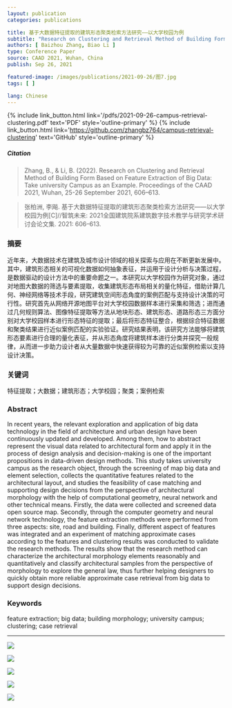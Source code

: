 ```yaml
---
layout: publication
categories: publications

title: 基于大数据特征提取的建筑形态聚类检索方法研究——以大学校园为例
subtitle: "Research on Clustering and Retrieval Method of Building Form Based on Feature Extraction of Big Data: Take university Campus as an Example"
authors: [ Baizhou Zhang, Biao Li ]
type: Conference Paper
source: CAAD 2021, Wuhan, China
publish: Sep 26, 2021

featured-image: /images/publications/2021-09-26/图7.jpg
tags: [ ]

lang: Chinese
---
```


{% include link_button.html link='/pdfs/2021-09-26-campus-retrieval-clustering.pdf' text='PDF' style='outline-primary' %}
{% include link_button.html link='https://github.com/zhangbz764/campus-retrieval-clustering' text='GitHub' style='outline-primary' %}

##### Citation
> Zhang, B., &  Li, B. (2022). Research on Clustering and Retrieval Method of Building Form Based on Feature Extraction of Big Data: Take university Campus as an Example. Proceedings of the CAAD 2021, Wuhan, 25-26 September 2021, 606–613.

> 张柏洲, 李飚. 基于大数据特征提取的建筑形态聚类检索方法研究——以大学校园为例[C]//智筑未来: 2021全国建筑院系建筑数字技术教学与研究学术研讨会论文集. 2021: 606–613.


### 摘要

近年来，大数据技术在建筑及城市设计领域的相关探索与应用在不断更新发展中。其中，建筑形态相关的可视化数据如何抽象表征，并运用于设计分析与决策过程，是数据驱动的设计方法中的重要命题之一。本研究以大学校园作为研究对象，通过对地图大数据的筛选与要素提取，收集建筑形态布局相关的量化特征，借助计算几何、神经网络等技术手段，研究建筑空间形态角度的案例匹配与支持设计决策的可行性。研究首先从网络开源地图平台对大学校园数据样本进行采集和筛选；进而通过几何规则算法、图像特征提取等方法从地块形态、建筑形态、道路形态三方面分别对大学校园样本进行形态特征的提取；最后将形态特征整合，根据综合特征数据和聚类结果进行近似案例匹配的实验验证。研究结果表明，该研究方法能够将建筑形态要素进行合理的量化表征，并从形态角度将建筑样本进行分类并探究一般规律，从而进一步助力设计者从大量数据中快速获得较为可靠的近似案例检索以支持设计决策。

### 关键词

特征提取；大数据；建筑形态；大学校园；聚类；案例检索

### Abstract

In recent years, the relevant exploration and application of big data technology in the field of architecture and urban
design have been continuously updated and developed. Among them, how to abstract represent the visual data related to
architectural form and apply it in the process of design analysis and decision-making is one of the important
propositions in data-driven design methods. This study takes university campus as the research object, through the
screening of map big data and element selection, collects the quantitative features related to the architectural layout,
and studies the feasibility of case matching and supporting design decisions from the perspective of architectural
morphology with the help of computational geometry, neural network and other technical means. Firstly, the data were
collected and screened data open source map. Secondly, through the computer geometry and neural network technology, the
feature extraction methods were performed from three aspects: site, road and building. Finally, different aspect of
features was integrated and an experiment of matching approximate cases according to the features and clustering results
was conducted to validate the research methods. The results show that the research method can characterize the
architectural morphology elements reasonably and quantitatively and classify architectural samples from the perspective
of morphology to explore the general law, thus further helping designers to quickly obtain more reliable approximate
case retrieval from big data to support design decisions.

### Keywords

feature extraction; big data; building morphology; university campus; clustering; case retrieval

---

![](https://archialgo-com-sources.oss-cn-hangzhou.aliyuncs.com/images/2021-09-26-campus-clustering-retrival-03.jpg)

![](https://archialgo-com-sources.oss-cn-hangzhou.aliyuncs.com/images/2021-09-26-campus-clustering-retrival-04.jpg)

![](https://archialgo-com-sources.oss-cn-hangzhou.aliyuncs.com/images/2021-09-26-campus-clustering-retrival-05.jpg)

![](https://archialgo-com-sources.oss-cn-hangzhou.aliyuncs.com/images/2021-09-26-campus-clustering-retrival-06.jpg)

![](https://archialgo-com-sources.oss-cn-hangzhou.aliyuncs.com/images/2021-09-26-campus-clustering-retrival-07.jpg)